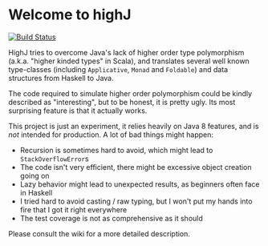 # Welcome to highJ #

[![Build Status](https://travis-ci.org/DanielGronau/highj.svg?branch=master)](https://travis-ci.org/DanielGronau/highj)

HighJ tries to overcome Java's lack of higher order type polymorphism (a.k.a. "higher kinded types" in Scala), and translates several well known type-classes (including `Applicative`, `Monad` and `Foldable`) and data structures from Haskell to Java.

The code required to simulate higher order polymorphism could be kindly described as "interesting", but to be honest, it is pretty ugly. Its most surprising feature is that it actually works.

This project is just an experiment, it relies heavily on Java 8 features, and is *not* intended for production. A lot of bad things might happen:
  * Recursion is sometimes hard to avoid, which might lead to `StackOverflowError`s
  * The code isn't very efficient, there might be excessive object creation going on
  * Lazy behavior might lead to unexpected results, as beginners often face in Haskell
  * I tried hard to avoid casting / raw typing, but I won't put my hands into fire that I got it right everywhere 
  * The test coverage is not as comprehensive as it should
  
Please consult the wiki for a more detailed description.

